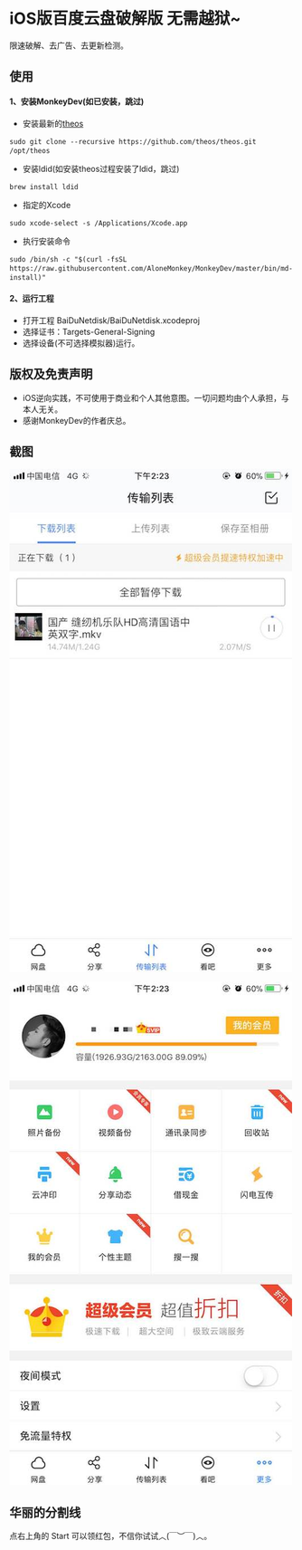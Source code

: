 # iOS版百度云盘破解版 无需越狱~

限速破解、去广告、去更新检测。

## 使用

#### 1、安装MonkeyDev(如已安装，跳过)

- 安装最新的[theos](https://github.com/theos/theos/wiki/Installation)

```
sudo git clone --recursive https://github.com/theos/theos.git /opt/theos
```

- 安装ldid(如安装theos过程安装了ldid，跳过)

```
brew install ldid
```

- 指定的Xcode

```
sudo xcode-select -s /Applications/Xcode.app
```

- 执行安装命令

```
sudo /bin/sh -c "$(curl -fsSL https://raw.githubusercontent.com/AloneMonkey/MonkeyDev/master/bin/md-install)"
```

#### 2、运行工程

- 打开工程 BaiDuNetdisk/BaiDuNetdisk.xcodeproj 
- 选择证书：Targets-General-Signing
- 选择设备(不可选择模拟器)运行。


## 版权及免责声明

- iOS逆向实践，不可使用于商业和个人其他意图。一切问题均由个人承担，与本人无关。
- 感谢MonkeyDev的作者庆总。



## 截图



![img01](./resources/img01.jpeg)



![img02](./resources/img02.jpeg)





## 华丽的分割线

点右上角的 Start 可以领红包，不信你试试︿(￣︶￣)︿。





